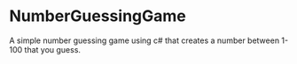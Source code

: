 # NumberGuessingGame
A simple number guessing game using c# that creates a number between 1-100 that you guess.
